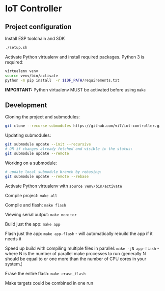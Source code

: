 IoT Controller
==============

Project configuration
---------------------

Install ESP toolchain and SDK
```bash
./setup.sh
```

Activate Python virtualenv and install required packages. Python 3 is required:
```bash
virtualenv venv
source venv/bin/activate
python -m pip install  -r $IDF_PATH/requirements.txt
```

**IMPORTANT:** Python virtualenv MUST be activated before using `make`


Development
-----------

Cloning the project and submodules:
```bash
git clone --recurse-submodules https://github.com/vi7/iot-controller.git
```

Updating submodules:
```bash
git submodule update --init --recursive
# OR if changes already fetched and visible in the status:
git submodule update --remote
```

Working on a submodule:
```bash
# update local submodule branch by rebasing:
git submodule update --remote --rebase
```

Activate Python virtualenv with `source venv/bin/activate`

Compile project: `make all`

Compile and flash: `make flash`

Viewing serial output: `make monitor`

Build just the app: `make app`

Flash just the app: `make app-flash` - will automatically rebuild the app if it needs it

Speed up build with compiling multiple files in parallel: `make -jN app-flash` - where N is the number of parallel make processes to run (generally N should be equal to or one more than the number of CPU cores in your system.)

Erase the entire flash: `make erase_flash`

Make targets could be combined in one run

